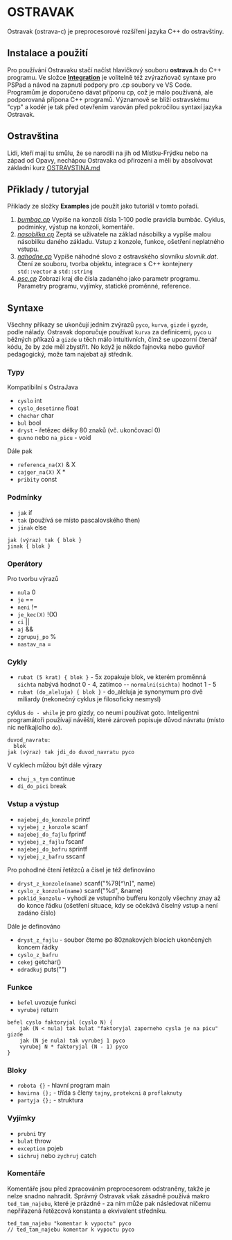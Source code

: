 # OSTRAVAK

Ostravak (ostrava-c) je preprocesorové rozšíření jazyka C++ do ostravštiny.

## Instalace a použití

Pro používání Ostravaku stačí načíst hlavičkový souboru **ostrava.h** do C++ programu.
Ve složce **[Integration](./Integration)** je volitelně též zvýrazňovač syntaxe pro PSPad a návod na zapnutí podpory pro .cp soubory ve VS Code.
Programům je doporučeno dávat příponu cp, což je málo používaná, ale podporovaná přípona C++ programů. Významově se blíží ostravskému "cyp" a kodér je tak před otevřením varován před pokročilou syntaxí jazyka Ostravak.

## Ostravština

Lidi, kteří mají tu smůlu, že se narodili na jih od Místku-Frýdku nebo na západ od Opavy, nechápou Ostravaka od přirozeni a měli by absolvovat základní kurz [OSTRAVSTINA.md](./OSTRAVSTINA.md)

## Přiklady / tutoryjal

Příklady ze složky **Examples** jde použít jako tutoriál v tomto pořadí.

1. *[bumbac.cp](./Examples/bumbac.cp)* Vypíše na konzoli čísla 1-100 podle pravidla bumbác. Cyklus, podmínky, výstup na konzoli, komentáře.
2. *[nasobilka.cp](./Examples/nasobilka.cp)* Zeptá se uživatele na základ násobilky a vypíše malou násobilku daného základu. Vstup z konzole, funkce, ošetření neplatného vstupu.
3. *[nahodne.cp](./Examples/nahodne.cp)* Vypíše náhodné slovo z ostravského slovníku *slovnik.dat*. Čtení ze souboru, tvorba objektu, integrace s C++ kontejnery `std::vector` a `std::string`
4. *[psc.cp](./Examples/psc.cp)* Zobrazí kraj dle čísla zadaného jako parametr programu. Parametry programu, vyjímky, statické proměnné, reference.

## Syntaxe

Všechny příkazy se ukončují jedním zvýrazů `pyco`, `kurva`, `gizde` i `gyzde`, podle nálady. Ostravak doporučuje používat `kurva` za definicemi, `pyco` u běžných příkazů a `gizde` u těch málo intuitivních, čímž se upozorní čtenář kódu, že by zde měl zbystřit. No když je někdo fajnovka nebo guvňoř pedagogický, može tam najebat aji středník.

### Typy

Kompatibilní s OstraJava

- `cyslo` int
- `cyslo_desetinne` float
- `chachar` char
- `bul` bool
- `dryst` - řetězec délky 80 znaků (vč. ukončovací 0)
- `guvno` nebo `na_picu` - void

Dále pak

- `referenca_na(X)` & X
- `cajger_na(X)` X *
- `pribity` const

### Podmínky

- `jak` if
- `tak` (používá se místo pascalovského then)
- `jinak` else

```
jak (výraz) tak { blok }
jinak { blok }
```

### Operátory

Pro tvorbu výrazů

- `nula` 0
- `je` ==
- `neni` !=
- `je_kec(X)` !(X)
- `ci` ||
- `aj` &&
- `zgrupuj_po` %
- `nastav_na` =

### Cykly

- `rubat (5 krat) { blok }` - 5x zopakuje blok, ve kterém proměnná `sichta` nabývá hodnot 0 - 4, zatímco -- `normalni(sichta)` hodnot 1 - 5
- `rubat (do_aleluja) { blok }` - do_aleluja je synonymum pro dvě miliardy (nekonečný cyklus je filosoficky nesmysl)

cyklus `do - while` je pro gizdy, co neumí používat goto. Inteligentni programátoři používají návěští, které zároveň popisuje důvod návratu (místo nic neříkajícího `do`).
```
duvod_navratu:
  blok
jak (výraz) tak jdi_do duvod_navratu pyco
```

V cyklech můžou být dále výrazy

- `chuj_s_tym` continue
- `di_do_pici` break

### Vstup a výstup

- `najebej_do_konzole` printf
- `vyjebej_z_konzole` scanf
- `najebej_do_fajlu` fprintf
- `vyjebej_z_fajlu` fscanf
- `najebej_do_bafru` sprintf
- `vyjebej_z_bafru` sscanf

Pro pohodlné čtení řetězců a čísel je též definováno
- `dryst_z_konzole(name)` scanf("%79[^\n]", name)
- `cyslo_z_konzole(name)` scanf("%d", &name)
- `poklid_konzolu` - vyhodí ze vstupního bufferu konzoly všechny znay až do konce řádku (ošetření situace, kdy se očekává číselný vstup a není zadáno číslo)

Dále je definováno
- `dryst_z_fajlu` - soubor čteme po 80znakových blocích ukončených koncem řádky
- `cyslo_z_bafru`
- `cekej` getchar()
- `odradkuj` puts("")

### Funkce

- `befel` uvozuje funkci
- `vyrubej` return

```
befel cyslo faktoryjal (cyslo N) {
    jak (N < nula) tak bulat "faktoryjal zaporneho cysla je na picu" gizde
    jak (N je nula) tak vyrubej 1 pyco
    vyrubej N * faktoryjal (N - 1) pyco
}
```

### Bloky

- `robota {}` - hlavní program main
- `havirna {};` - třída s členy `tajny`, `protekcni` a `proflaknuty`
- `partyja {};` - struktura

### Vyjímky

- `prubni` try
- `bulat` throw
- `exception` pojeb
- `sichruj` nebo `zychruj` catch

### Komentáře

Komentáře jsou před zpracováním preprocesorem odstraněny, takže je nelze snadno nahradit.
Správný Ostravak však zásadně používá makro `ted_tam_najebu`, které je prázdné - za ním může pak následovat ničemu nepřiřazená řetězcová konstanta a ekvivalent středníku.

```
ted_tam_najebu "komentar k vypoctu" pyco
// ted_tam_najebu komentar k vypoctu pyco
```
